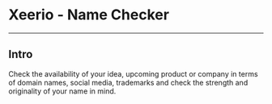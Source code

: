 # Xeerio - Name Checker
------
## Intro
Check the availability of your idea, upcoming product or company in terms of domain names, social media, trademarks and check the strength and originality of your name in mind.
